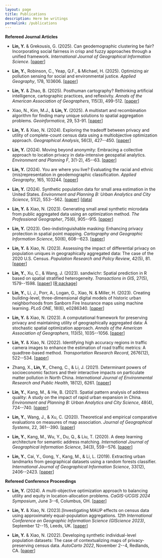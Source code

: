 ```yaml
---
layout: page
title: Publications
description: Here be writings
permalink: /publications
---
```


**Refereed Journal Articles**

- **Lin, Y.** & Grekousis, G. (2025). Can geodemographic clustering be fair? Incorporating social fairness in crisp and fuzzy approaches through a unified framework. *International Journal of Geographical Information Science*. [[paper](https://doi.org/10.1080/13658816.2024.2444525)]

- **Lin, Y.**, Robinson, C., Yeap, Q.F., & Michael, H. (2025). Optimizing air pollution sensing for social and environmental justice. *Applied Geography*, 178, 103606. [[paper](https://doi.org/10.1016/j.apgeog.2025.103606)]

- **Lin, Y.** & Zhao, B. (2025). Posthuman cartography? Rethinking artificial intelligence, cartographic practices, and reflexivity. *Annals of the American Association of Geographers*, 115(3), 499-512. [[paper](https://doi.org/10.1080/24694452.2024.2435920)]

- Xiao, N., Kim, M.J., & **Lin, Y.** (2025). A multistart and recombination algorithm for finding many unique solutions to spatial aggregation problems. *Geoinformatica*, 29, 53-91. [[paper](https://doi.org/10.1007/s10707-024-00520-0)]

- **Lin, Y.** & Xiao, N. (2024). Exploring the tradeoff between privacy and utility of complete-count census data using a multiobjective optimization approach. *Geographical Analysis*, 56(3), 427--450. [[paper](https://doi.org/10.1111/gean.12388)]

- **Lin, Y.** (2024). Moving beyond anonymity: Embracing a collective approach to location privacy in data-intensive geospatial analytics. *Environment and Planning F*, 3(1-2), 45--63. [[paper](https://doi.org/10.1177/26349825231224029)]

- **Lin, Y.** (2024). You are where you live? Evaluating the racial and ethnic (mis)representation in geodemographic classification. *Applied Geography*, 165, 103244. [[paper](https://doi.org/10.1016/j.apgeog.2024.103244)]

- **Lin, Y.** (2024). Synthetic population data for small area estimation in the United States. *Environment and Planning B: Urban Analytics and City Science*, 51(2), 553--562. [[paper](https://doi.org/10.1177/23998083231215825)] [[data](https://doi.org/10.6084/m9.figshare.22056893)]

- **Lin, Y.** & Xiao, N. (2023). Generating small areal synthetic microdata from public aggregated data using an optimization method. *The Professional Geographer*, 75(6), 905--915. [[paper](https://doi.org/10.1080/00330124.2023.2207640)]

- **Lin, Y.** (2023). Geo-indistinguishable masking: Enhancing privacy protection in spatial point mapping. *Cartography and Geographic Information Science*, 50(6), 608--623. [[paper](https://doi.org/10.1080/15230406.2023.2267967)]

- **Lin, Y.** & Xiao, N. (2023). Assessing the impact of differential privacy on population uniques in geographically aggregated data: The case of the 2020 U.S. Census. *Population Research and Policy Review*, 42(5), 81. [[paper](https://doi.org/10.1007/s11113-023-09829-4)]

- **Lin, Y.**, Xu, C., & Wang, J. (2023). sandwichr: Spatial prediction in R based on spatial stratified heterogeneity. *Transactions in GIS*, 27(5), 1579--1598. [[paper](https://doi.org/10.1111/tgis.13088)] [[R package](https://cran.r-project.org/web/packages/sandwichr/)]

- **Lin, Y.**, Li, J., Porr, A., Logan, G., Xiao, N. & Miller, H. (2023). Creating building-level, three-dimensional digital models of historic urban neighborhoods from Sanborn Fire Insurance maps using machine learning. *PLoS ONE*, 18(6), e0286340. [[paper](http://dx.doi.org/10.1371/journal.pone.0286340)]

- **Lin, Y.** & Xiao, N. (2023). A computational framework for preserving privacy and maintaining utility of geographically aggregated data: A stochastic spatial optimization approach. *Annals of the American Association of Geographers*, 113(5), 1035--1056. [[paper](https://doi.org/10.1080/24694452.2023.2178377)]

- **Lin, Y.** & Xiao, N. (2022). Identifying high accuracy regions in traffic camera images to enhance the estimation of road traffic metrics: A quadtree-based method. *Transportation Research Record*, 2676(12), 522--534. [[paper](https://doi.org/10.1177/03611981221096117)]

- Zhang, X., **Lin, Y.**, Cheng, C., & Li, J. (2021). Determinant powers of socioeconomic factors and their interactive impacts on particulate matter pollution in North China. *International Journal of Environmental Research and Public Health*, 18(12), 6261. [[paper](https://doi.org/10.3390/ijerph18126261)]

- **Lin, Y.**, Kang, M., & He, B. (2021). Spatial pattern analysis of address quality: A study on the impact of rapid urban expansion in China. *Environment and Planning B: Urban Analytics and City Science*, 48(4), 724--740. [[paper](https://doi.org/10.1177/2399808319895272)]

- **Lin, Y.**, Wang, J., & Xu, C. (2020). Theoretical and empirical comparative evaluations on measures of map association. *Journal of Geographical Systems*, 22, 361--390. [[paper](https://doi.org/10.1007/s10109-020-00324-4)]

- **Lin, Y.**, Kang, M., Wu, Y., Du, Q., & Liu, T. (2020). A deep learning architecture for semantic address matching. *International Journal of Geographical Information Science*, 34(3), 559--576. [[paper](https://doi.org/10.1080/13658816.2019.1681431)]

- **Lin, Y.**, Cai, Y., Gong, Y., Kang, M., & Li, L. (2019). Extracting urban landmarks from geographical datasets using a random forests classifier. *International Journal of Geographical Information Science*, 33(12), 2406--2423. [[paper](https://doi.org/10.1080/13658816.2019.1620238)]


**Refereed Conference Proceedings**
-  **Lin, Y.** (2024). A multi-objective optimization approach to balancing utility and equity in location-allocation problems. *CaGIS-UCGIS 2024 Symposium*, June 3--6, Columbus, OH. [[paper](https://cartogis.org/docs/conferences/CaGIS_UCGIS_2024/Research%20Paper/CAGIS-UCGIS-2024_ResearchPaper_Session2.pdf)]

- **Lin, Y.** & Xiao, N. (2023).[Investigating MAUP effects on census data using approximately equal-population aggregations. *12th International Conference on Geographic Information Science (GIScience 2023)*, September 12--15, Leeds, UK. [[paper](https://doi.org/10.4230/LIPIcs.GIScience.2023.47)]

- **Lin, Y.** & Xiao, N. (2022). Developing synthetic individual-level population datasets: The case of contextualizing maps of privacy-preserving census data. *AutoCarto 2022*, November 2--4, Redlands, CA. [[paper](https://cartogis.org/docs/autocarto/2022/docs/abstracts/Session7_Lin_5258.pdf)]